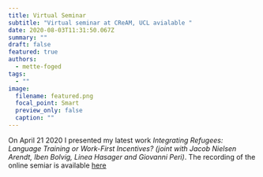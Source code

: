 ```yaml
---
title: Virtual Seminar
subtitle: "Virtual seminar at CReAM, UCL avialable "
date: 2020-08-03T11:31:50.067Z
summary: ""
draft: false
featured: true
authors:
  - mette-foged
tags:
  - ""
image:
  filename: featured.png
  focal_point: Smart
  preview_only: false
  caption: ""
---
```

On April 21 2020 I presented my latest work *Integrating Refugees: Language Training or Work-First Incentives? (joint with Jacob Nielsen Arendt, Iben Bolvig, Linea Hasager and Giovanni Peri)*. The recording of the online semiar is available [here](https://www.cream-migration.org/eventdetail.php?id=291) 
